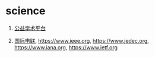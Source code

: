 # science

1. [公益学术平台](https://pubscholar.cn)

2. [国际电联](https://www.itu.int), <https://www.ieee.org>, <https://www.jedec.org>, <https://www.iana.org>, <https://www.ietf.org>
